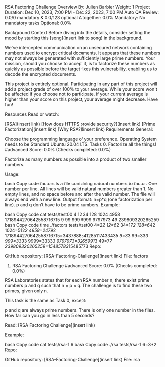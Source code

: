 RSA Factoring Challenge
Overview
By: Julien Barbier
Weight: 1
Project Duration: Dec 10, 2023, 7:00 PM - Dec 22, 2023, 7:00 PM
Auto QA Review: 0.0/0 mandatory & 0.0/123 optional
Altogether: 0.0%
Mandatory: No mandatory tasks
Optional: 0.0%

Background Context
Before diving into the details, consider setting the mood by starting this [song](insert link to song) in the background.

We've intercepted communication on an unsecured network containing numbers used to encrypt critical documents. It appears that these numbers may not always be generated with sufficiently large prime numbers. Your mission, should you choose to accept it, is to factorize these numbers as quickly as possible before the target fixes this vulnerability, enabling us to decode the encrypted documents.

This project is entirely optional. Participating in any part of this project will add a project grade of over 100% to your average. While your score won't be affected if you choose not to participate, if your current average is higher than your score on this project, your average might decrease. Have fun!

Resources
Read or watch:

[RSA](insert link)
[How does HTTPS provide security?](insert link)
[Prime Factorization](insert link)
[Why RSA?](insert link)
Requirements
General:

Choose the programming language of your preference.
Operating System needs to be Standard Ubuntu 20.04 LTS.
Tasks
0. Factorize all the things!
#advanced
Score: 0.0% (Checks completed: 0.0%)

Factorize as many numbers as possible into a product of two smaller numbers.

Usage:

bash
Copy code
factors <file>
<file> is a file containing natural numbers to factor.
One number per line.
All lines will be valid natural numbers greater than 1.
No empty lines, and no space before and after the valid number.
The file will always end with a new line.
Output format: n=p*q (one factorization per line).
p and q don’t have to be prime numbers.
Example:

bash
Copy code
cat tests/test00 
4
12
34
128
1024
4958
1718944270642558716715
9
99
999
9999
9797973
49
239809320265259
bash
Copy code
time ./factors tests/test00
4=2*2
12=6*2
34=17*2
128=64*2
1024=512*2
4958=2479*2
1718944270642558716715=343788854128511743343*5
9=3*3
99=33*3
999=333*3
9999=3333*3
9797973=3265991*3
49=7*7
239809320265259=15485783*15485773
Repo:

GitHub repository: [RSA-Factoring-Challenge](insert link)
File: factors
1. RSA Factoring Challenge
#advanced
Score: 0.0% (Checks completed: 0.0%)

RSA Laboratories states that for each RSA number n, there exist prime numbers p and q such that n = p × q. The challenge is to find these two primes, given only n.

This task is the same as Task 0, except:

p and q are always prime numbers.
There is only one number in the files.
How far can you go in less than 5 seconds?

Read: [RSA Factoring Challenge](insert link)

Example:

bash
Copy code
cat tests/rsa-1
6
bash
Copy code
./rsa tests/rsa-1
6=3*2
Repo:

GitHub repository: [RSA-Factoring-Challenge](insert link)
File: rsa
